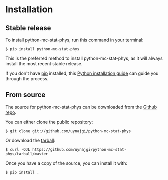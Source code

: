 # Installation

## Stable release

To install python-mc-stat-phys, run this command in your
terminal:

``` console
$ pip install python-mc-stat-phys
```

This is the preferred method to install python-mc-stat-phys, as it will always install the most recent stable release.

If you don't have [pip][] installed, this [Python installation guide][]
can guide you through the process.

## From source

The source for python-mc-stat-phys can be downloaded from
the [Github repo][].

You can either clone the public repository:

``` console
$ git clone git://github.com/uynajgi/python-mc-stat-phys
```

Or download the [tarball][]:

``` console
$ curl -OJL https://github.com/uynajgi/python-mc-stat-phys/tarball/master
```

Once you have a copy of the source, you can install it with:

``` console
$ pip install .
```

  [pip]: https://pip.pypa.io
  [Python installation guide]: http://docs.python-guide.org/en/latest/starting/installation/
  [Github repo]: https://github.com/%7B%7B%20cookiecutter.github_username%20%7D%7D/%7B%7B%20cookiecutter.project_slug%20%7D%7D
  [tarball]: https://github.com/%7B%7B%20cookiecutter.github_username%20%7D%7D/%7B%7B%20cookiecutter.project_slug%20%7D%7D/tarball/master
